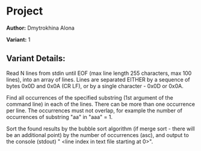 # Project

**Author:** Dmytrokhina Alona

**Variant:** 1

## Variant Details:

Read N lines from stdin until EOF (max line length 255 characters, max 100 lines), into an array of lines. 
Lines are separated EITHER by a sequence of bytes 0x0D and 0x0A (CR LF), or by a single character - 0x0D or 0x0A.

Find all occurrences of the specified substring (1st argument of the command line) in each of the lines. There can be more than one occurrence per line.
The occurrences must not overlap, for example the number of occurrences of substring "aa" in "aaa" = 1.

Sort the found results by the bubble sort algorithm (if merge sort - there will be an additional point) by the number of occurrences (asc), and output to the console (stdout)
"<number of occurrences> <line index in text file starting at 0>".
